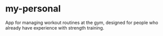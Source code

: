 # my-personal
App for managing workout routines at the gym, designed for people who already have experience with strength training.
